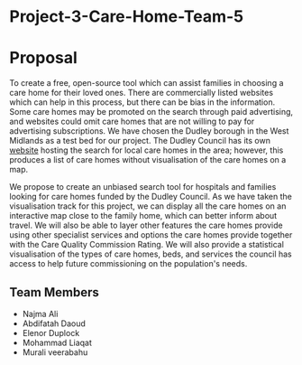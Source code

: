 # Project-3-Care-Home-Team-5

# Proposal

To create a free, open-source tool which can assist families in choosing a care home for their loved ones. There are commercially listed websites which can help in this process, but there can be bias in the information. Some care homes may be promoted on the search through paid advertising, and websites could omit care homes that are not willing to pay for advertising subscriptions. We have chosen the Dudley borough in the West Midlands as a test bed for our project. The Dudley Council has its own [website](https://adultsocialcaremarketplace.dudley.gov.uk/) hosting the search for local care homes in the area; however, this produces a list of care homes without visualisation of the care homes on a map.

We propose to create an unbiased search tool for hospitals and families looking for care homes funded by the Dudley Council. As we have taken the visualisation track for this project, we can display all the care homes on an interactive map close to the family home, which can better inform about travel. We will also be able to layer other features the care homes provide using other specialist services and options the care homes provide together with the Care Quality Commission Rating. We will also provide a statistical visualisation of the types of care homes, beds, and services the council has access to help future commissioning on the population's needs.      

## Team Members

- Najma Ali
- Abdifatah Daoud
- Elenor Duplock
- Mohammad Liaqat
- Murali veerabahu

